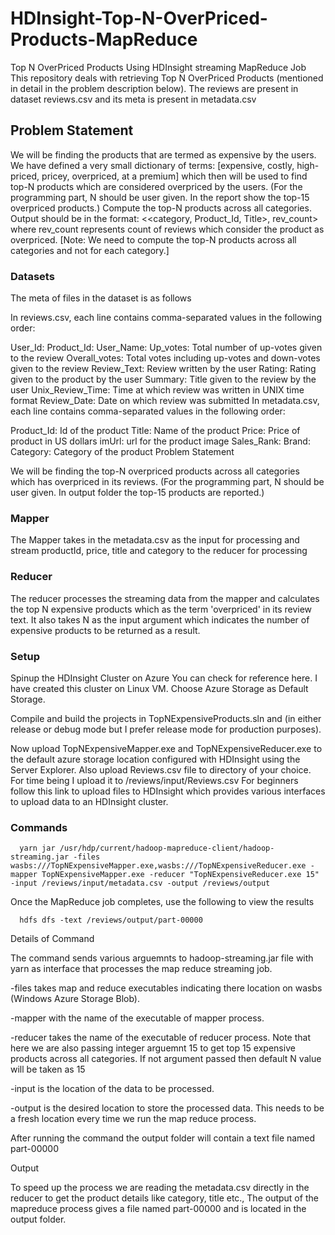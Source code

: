 # HDInsight-Top-N-OverPriced-Products-MapReduce
Top N OverPriced Products Using HDInsight streaming MapReduce Job
This repository deals with retrieving Top N OverPriced Products (mentioned in detail in the problem description below). The reviews are present in dataset reviews.csv and its meta is present in metadata.csv

## Problem Statement

We will be finding the products that are termed as expensive by the users.
We have defined a very small dictionary of terms: [expensive, costly, high-priced, pricey, overpriced, at a premium] which then will be used to find top-N products which are considered overpriced by the users.
(For the programming part, N should be user given. In the report show the top-15 overpriced products.)
Compute the top-N products across all categories. Output should be in the format: <<category, Product_Id, Title>, rev_count> where rev_count represents count of reviews which consider the product as overpriced.
[Note: We need to compute the top-N products across all categories and not for each category.]

### Datasets

The meta of files in the dataset is as follows

In reviews.csv, each line contains comma-separated values in the following order:

User_Id:
Product_Id:
User_Name:
Up_votes: Total number of up-votes given to the review
Overall_votes: Total votes including up-votes and down-votes given to the review
Review_Text: Review written by the user
Rating: Rating given to the product by the user
Summary: Title given to the review by the user
Unix_Review_Time: Time at which review was written in UNIX time format
Review_Date: Date on which review was submitted
In metadata.csv, each line contains comma-separated values in the following order:

Product_Id: Id of the product
Title: Name of the product
Price: Price of product in US dollars
imUrl: url for the product image
Sales_Rank:
Brand:
Category: Category of the product
Problem Statement

We will be finding the top-N overpriced products across all categories which has overpriced in its reviews. (For the programming part, N should be user given. In output folder the top-15 products are reported.)

### Mapper
The Mapper takes in the metadata.csv as the input for processing and stream productId, price, title and category to the reducer for processing

### Reducer
The reducer processes the streaming data from the mapper and calculates the top N expensive products which as the term 'overpriced' in its review text. It also takes N as the input argument which indicates the number of expensive products to be returned as a result.

### Setup

Spinup the HDInsight Cluster on Azure You can check for reference here. I have created this cluster on Linux VM. Choose Azure Storage as Default Storage.

Compile and build the projects in TopNExpensiveProducts.sln and (in either release or debug mode but I prefer release mode for production purposes).

Now upload TopNExpensiveMapper.exe and TopNExpensiveReducer.exe to the default azure storage location configured with HDInsight using the Server Explorer. Also upload Reviews.csv file to directory of your choice. For time being I upload it to /reviews/input/Reviews.csv For beginners follow this link to upload files to HDInsight which provides various interfaces to upload data to an HDInsight cluster.

### Commands

      yarn jar /usr/hdp/current/hadoop-mapreduce-client/hadoop-streaming.jar -files wasbs:///TopNExpensiveMapper.exe,wasbs:///TopNExpensiveReducer.exe -mapper TopNExpensiveMapper.exe -reducer "TopNExpensiveReducer.exe 15" -input /reviews/input/metadata.csv -output /reviews/output
     
Once the MapReduce job completes, use the following to view the results
      
      hdfs dfs -text /reviews/output/part-00000
      
Details of Command

The command sends various arguemnts to hadoop-streaming.jar file with yarn as interface that processes the map reduce streaming job.

-files takes map and reduce executables indicating there location on wasbs (Windows Azure Storage Blob).

-mapper with the name of the executable of mapper process.

-reducer takes the name of the executable of reducer process. Note that here we are also passing integer arguemnt 15 to get top 15 expensive products across all categories. If not argument passed then default N value will be taken as 15

-input is the location of the data to be processed.

-output is the desired location to store the processed data. This needs to be a fresh location every time we run the map reduce process.

After running the command the output folder will contain a text file named part-00000

Output

To speed up the process we are reading the metadata.csv directly in the reducer to get the product details like category, title etc., The output of the mapreduce process gives a file named part-00000 and is located in the output folder.
